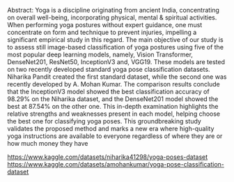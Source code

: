 Abstract:
Yoga is a discipline originating from ancient India, concentrating on overall well-being, incorporating physical, mental & spiritual activities. When performing yoga postures without expert guidance, one must concentrate on form and technique to prevent injuries, impelling a significant empirical study in this regard. The main objective of our study is to assess still image-based classification of yoga postures using five of the most popular deep learning models, namely, Vision Transformer, DenseNet201, ResNet50, InceptionV3 and, VGG19. These models are tested on two recently developed standard yoga pose classification datasets. Niharika Pandit created the first standard dataset, while the second one was recently developed by A. Mohan Kumar. The comparison results conclude that the InceptionV3 model showed the best classification accuracy of 98.29% on the Niharika dataset, and the DenseNet201 model showed the best at 87.54% on the other one. This in-depth examination highlights the relative strengths and weaknesses present in each model, helping choose the best one for classifying yoga poses. This groundbreaking study validates the proposed method and marks a new era where high-quality yoga instructions are available to everyone regardless of where they are or how much money they have

https://www.kaggle.com/datasets/niharika41298/yoga-poses-dataset
https://www.kaggle.com/datasets/amohankumar/yoga-pose-classification-dataset
